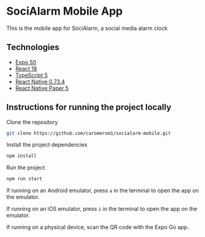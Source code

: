 # SociAlarm Mobile App

This is the mobile app for SociAlarm, a social media alarm clock

## Technologies

- [Expo 50](https://expo.dev/)
- [React 18](https://reactjs.org/)
- [TypeScript 5](https://www.typescriptlang.org/)
- [React Native 0.73.4](https://reactnative.dev/)
- [React Native Paper 5](https://callstack.github.io/react-native-paper/)

## Instructions for running the project locally

Clone the repository

```bash
git clone https://github.com/caromerom1/socialarm-mobile.git
```

Install the project dependencies

```bash
npm install
```

Run the project

```bash
npm run start
```

If running on an Android emulator, press `a` in the terminal to open the app on the emulator.

If running on an iOS emulator, press `i` in the terminal to open the app on the emulator.

If running on a physical device, scan the QR code with the Expo Go app.
